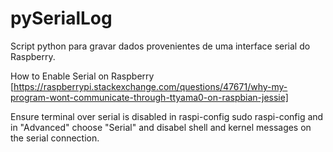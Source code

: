 # pySerialLog
Script python para gravar dados provenientes de uma interface serial do Raspberry.

How to Enable Serial on Raspberry 
[https://raspberrypi.stackexchange.com/questions/47671/why-my-program-wont-communicate-through-ttyama0-on-raspbian-jessie]

Ensure terminal over serial is disabled in raspi-config
     sudo raspi-config
and in "Advanced" choose "Serial" and disabel shell and kernel messages on the serial connection.
